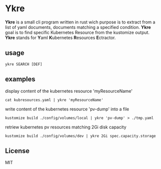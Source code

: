 # Ykre

**Ykre** is a small cli program written in rust wich purpose is to extract from a list
of yaml documents, documents matching a specified condition. **Ykre** goal is to find 
specific Kubernetes Resource from the kustomize output.
**Ykre** stands for **Y**aml **K**ubernetes **R**esources **E**ctractor.

## usage
```
ykre SEARCH [DEF]
```

## examples

display content of the kubernetes resource 'myResourceName'
```
cat kubresources.yaml | ykre 'myResourceName'
```
write content of the kubernetes resource 'pv-dump' into a file
```
kustomize build ./config/volumes/local | ykre 'pv-dump' > ./tmp.yaml
```
retriew kubernetes pv resources matching 2Gi disk capacity
```
kustomize build ./config/volumes/dev | ykre 2Gi spec.capacity.storage
```


## License

MIT
